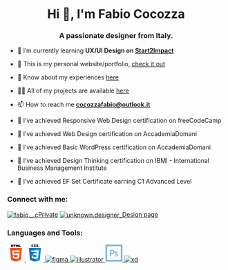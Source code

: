 <h1 align="center">Hi 👋, I'm Fabio Cocozza</h1>
<h3 align="center">A passionate designer from Italy.</h3>

- 🌱 I’m currently learning **UX/UI Design on <a href="https://www.start2impact.it/" target="blank">Start2Impact</a>**

- 📖 This is my personal website/portfolio, <a href="https://fabio1498.github.io/Progetto_Start2Impact_HTML-CSS/" target="blank">check it out</a>

- 📄 Know about my experiences <a href="https://fabio1498.github.io/Progetto_Start2Impact_HTML-CSS/#resume" target="blank">here</a> 

- 👨‍💻 All of my projects are available <a href="https://fabio1498.github.io/Progetto_Start2Impact_HTML-CSS/#my-projects" target="blank">here</a>

- 📫 How to reach me **cocozzafabio@outlook.it**

- 📜 I’ve achieved Responsive Web Design certification on freeCodeCamp
- 📜 I’ve achieved Web Design certification on AccademiaDomani
- 📜 I’ve achieved Basic WordPress certification on AccademiaDomani
- 📜 I’ve achieved Design Thinking certification on IBMI - International Business Management Institute
- 📜 I’ve achieved EF Set Certificate earning C1 Advanced Level



<h3 align="left">Connect with me:</h3>
<p align="left">
<a href="https://instagram.com/fabio._.c" target="blank"><img align="center" src="https://raw.githubusercontent.com/rahuldkjain/github-profile-readme-generator/master/src/images/icons/Social/instagram.svg" alt="fabio._.c" height="30" width="40" />Private</a>
  <a href="https://www.instagram.com/unknown.designer_/" target="blank"><img align="center" src="https://raw.githubusercontent.com/rahuldkjain/github-profile-readme-generator/master/src/images/icons/Social/instagram.svg" alt="unknown.designer_" height="30" width="40" />Design page</a>
</p>

<h3 align="left">Languages and Tools:</h3>
<p align="left"> <a href="https://www.w3.org/html/" target="_blank" rel="noreferrer"> <img src="https://raw.githubusercontent.com/devicons/devicon/master/icons/html5/html5-original-wordmark.svg" alt="html5" width="40" height="40"/> </a><a href="https://www.w3schools.com/css/" target="_blank" rel="noreferrer"> <img src="https://raw.githubusercontent.com/devicons/devicon/master/icons/css3/css3-original-wordmark.svg" alt="css3" width="40" height="40"/> </a><a href="https://www.figma.com/" target="_blank" rel="noreferrer"> <img src="https://www.vectorlogo.zone/logos/figma/figma-icon.svg" alt="figma" width="40" height="40"/> </a> <a href="https://www.adobe.com/in/products/illustrator.html" target="_blank" rel="noreferrer"> <img src="https://www.vectorlogo.zone/logos/adobe_illustrator/adobe_illustrator-icon.svg" alt="illustrator" width="40" height="40"/> </a> <a href="https://www.photoshop.com/en" target="_blank" rel="noreferrer"> <img src="https://raw.githubusercontent.com/devicons/devicon/master/icons/photoshop/photoshop-line.svg" alt="photoshop" width="40" height="40"/> </a> <a href="https://www.adobe.com/products/xd.html" target="_blank" rel="noreferrer"> <img src="https://cdn.worldvectorlogo.com/logos/adobe-xd.svg" alt="xd" width="40" height="40"/> </a> </p>



<!---
fabio1498/fabio1498 is a ✨ special ✨ repository because its `README.md` (this file) appears on your GitHub profile.
You can click the Preview link to take a look at your changes.
--->
